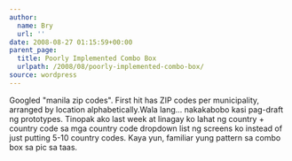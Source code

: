 ```yaml
---
author:
  name: Bry
  url: ''
date: 2008-08-27 01:15:59+00:00
parent_page:
  title: Poorly Implemented Combo Box
  urlpath: /2008/08/poorly-implemented-combo-box/
source: wordpress
---
```


Googled "manila zip codes". First hit has ZIP codes per municipality, arranged  by location alphabetically.Wala lang...  nakakabobo kasi pag-draft ng prototypes. Tinopak ako last week at  linagay ko lahat ng country + country code sa mga country code dropdown list  ng screens ko instead of just putting 5-10 country codes. Kaya yun, familiar  yung pattern sa combo box sa pic sa taas.